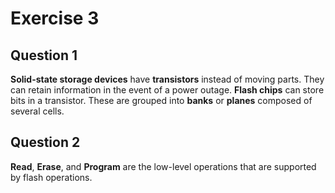 # Exercise 3

## Question 1
**Solid-state storage devices** have **transistors** instead of moving parts. They can retain information in the event of a power outage. **Flash chips** can store bits in a transistor. These are grouped into **banks** or **planes** composed of several cells.

## Question 2
**Read**, **Erase**, and **Program** are the low-level operations that are supported by flash operations.